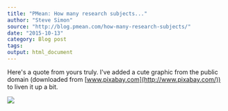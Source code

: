 ```yaml
---
title: "PMean: How many research subjects..."
author: "Steve Simon"
source: "http://blog.pmean.com/how-many-research-subjects/"
date: "2015-10-13"
category: Blog post
tags: 
output: html_document
---
```


Here's a quote from yours truly. I've added a cute graphic from the
public domain (downloaded from
[www.pixabay.com](http://www.pixabay.com/)) to liven it up a
bit.

<!---More--->

![](http://www.pmean.com/images/images/15/how-many-research-subjects01.png)




